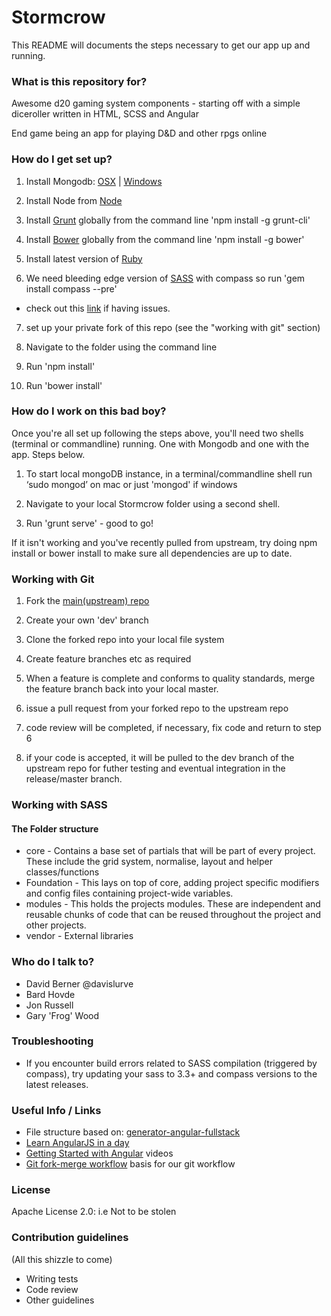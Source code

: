 # Stormcrow #

This README will documents the steps necessary to get our app up and running.

### What is this repository for? ###

Awesome d20 gaming system components - starting off with a simple diceroller written in HTML, SCSS and Angular

End game being an app for playing D&D and other rpgs online

### How do I get set up? ###

1. Install Mongodb:  [OSX](http://docs.mongodb.org/manual/tutorial/install-mongodb-on-os-x/) | [Windows](http://docs.mongodb.org/manual/tutorial/install-mongodb-on-windows/)

2. Install Node from [Node](http://nodejs.org/)

3. Install [Grunt](http://gruntjs.com/)  globally  from the command line 'npm install -g grunt-cli'

4. Install [Bower](http://bower.io/)  globally from the command line 'npm install -g bower'

5. Install latest version of [Ruby](http://rubyinstaller.org/)

6. We need bleeding edge version of [SASS](http://sass-lang.com/) with compass so run 'gem install compass --pre'
- check out this [link](http://stackoverflow.com/questions/22427567/is-sass-3-3-3-compatible-with-compass) if having issues.

7. set up your private fork of this repo (see the "working with git" section)

8. Navigate to the folder using the command line

9. Run 'npm install'

10. Run 'bower install'



### How do I work on this bad boy? ###

Once you're all set up following the steps above, you'll need two shells (terminal or commandline) running.  One with Mongodb and one with the app.  Steps below.

1. To start local mongoDB instance, in a terminal/commandline shell run ‘sudo mongod’ on mac or just 'mongod' if windows

2. Navigate to your local Stormcrow folder  using a second shell.

3. Run 'grunt serve' - good to go!

If it isn't working and you've recently pulled from upstream, try doing npm install or bower install to make sure all dependencies are up to date.


### Working with Git ###

1. Fork the [main(upstream) repo](https://github.com/websuperheroes/stormcrow)

2. Create your own 'dev' branch

3. Clone the forked repo into your local file system

4. Create feature branches etc as required

5. When a feature is complete and conforms to quality standards, merge the feature branch back into your local master.

6. issue a pull request from your forked repo to the upstream repo

7. code review will be completed, if necessary, fix code and return to step 6

8. if your code is accepted, it will be pulled to the dev branch of the upstream repo for futher testing and eventual integration in the release/master branch.


### Working with SASS ###

#### The Folder structure ####

* core - Contains a base set of partials that will be part of every project. These include the grid system, normalise, layout and helper classes/functions
* Foundation - This lays on top of core, adding project specific modifiers and config files containing project-wide variables.
* modules - This holds the projects modules. These are independent and reusable chunks of code that can be reused throughout the project and other projects.
* vendor - External libraries


### Who do I talk to? ###

* David Berner @davislurve
* Bard Hovde
* Jon Russell
* Gary 'Frog' Wood

### Troubleshooting ###

* If you encounter build errors related to SASS compilation (triggered by compass), try updating your sass to 3.3+ and compass versions to the latest releases.


### Useful Info / Links ###

* File structure based on: [generator-angular-fullstack](https://github.com/DaftMonk/generator-angular-fullstack)
* [Learn AngularJS in a day](http://toddmotto.com/ultimate-guide-to-learning-angular-js-in-one-day/)
* [Getting Started with Angular](http://www.youtube.com/watch?v=WuiHuZq_cg4&list=PL173F1A311439C05D&context=C48ac877ADvjVQa1PpcFONnl4Q5x8hqvT6tRBTE-m0-Ym47jO3PEE%3D) videos
* [Git fork-merge workflow](http://x-team.com/2013/09/our-git-workflow-forks-with-feature-branches/) basis for our git workflow


### License ###

Apache License 2.0: i.e Not to be stolen

### Contribution guidelines ###

(All this shizzle to come)

* Writing tests
* Code review
* Other guidelines


